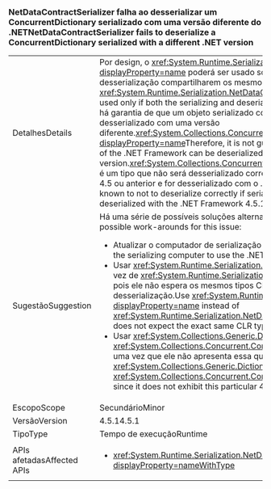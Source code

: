 ### <a name="netdatacontractserializer-fails-to-deserialize-a-concurrentdictionary-serialized-with-a-different-net-version"></a><span data-ttu-id="4b4f2-101">NetDataContractSerializer falha ao desserializar um ConcurrentDictionary serializado com uma versão diferente do .NET</span><span class="sxs-lookup"><span data-stu-id="4b4f2-101">NetDataContractSerializer fails to deserialize a ConcurrentDictionary serialized with a different .NET version</span></span>

|   |   |
|---|---|
|<span data-ttu-id="4b4f2-102">Detalhes</span><span class="sxs-lookup"><span data-stu-id="4b4f2-102">Details</span></span>|<span data-ttu-id="4b4f2-103">Por design, o <xref:System.Runtime.Serialization.NetDataContractSerializer?displayProperty=name> poderá ser usado somente se as extremidades de serialização e desserialização compartilharem os mesmos tipos CLR.</span><span class="sxs-lookup"><span data-stu-id="4b4f2-103">By design, the <xref:System.Runtime.Serialization.NetDataContractSerializer?displayProperty=name> can be used only if both the serializing and deserializing ends share the same CLR types.</span></span> <span data-ttu-id="4b4f2-104">Portanto, não há garantia de que um objeto serializado com uma versão do .NET Framework poderá ser desserializado com uma versão diferente.<xref:System.Collections.Concurrent.ConcurrentDictionary%602?displayProperty=name></span><span class="sxs-lookup"><span data-stu-id="4b4f2-104">Therefore, it is not guaranteed that an object serialized with one version of the .NET Framework can be deserialized by a different version.<xref:System.Collections.Concurrent.ConcurrentDictionary%602?displayProperty=name></span></span> <span data-ttu-id="4b4f2-105">é um tipo que não será desserializado corretamente se for serializado com o .NET Framework 4.5 ou anterior e for desserializado com o .NET Framework 4.5.1 ou posterior.</span><span class="sxs-lookup"><span data-stu-id="4b4f2-105">is a type that is known to not to deserialize correctly if serialized with the .NET Framework 4.5 or earlier and deserialized with the .NET Framework 4.5.1 or later.</span></span>|
|<span data-ttu-id="4b4f2-106">Sugestão</span><span class="sxs-lookup"><span data-stu-id="4b4f2-106">Suggestion</span></span>|<span data-ttu-id="4b4f2-107">Há uma série de possíveis soluções alternativas para esse problema:</span><span class="sxs-lookup"><span data-stu-id="4b4f2-107">There are a number of possible work-arounds for this issue:</span></span><ul><li><span data-ttu-id="4b4f2-108">Atualizar o computador de serialização para usar o .NET Framework 4.5.1 também.</span><span class="sxs-lookup"><span data-stu-id="4b4f2-108">Upgrade the serializing computer to use the .NET Framework 4.5.1, as well.</span></span></li><li><span data-ttu-id="4b4f2-109">Usar <xref:System.Runtime.Serialization.DataContractSerializer?displayProperty=name> em vez de <xref:System.Runtime.Serialization.NetDataContractSerializer?displayProperty=name>, pois ele não espera os mesmos tipos CLR nas extremidades de serialização e desserialização.</span><span class="sxs-lookup"><span data-stu-id="4b4f2-109">Use <xref:System.Runtime.Serialization.DataContractSerializer?displayProperty=name> instead of <xref:System.Runtime.Serialization.NetDataContractSerializer?displayProperty=name> as this does not expect the exact same CLR types at both serializing and deserializing ends.</span></span></li><li><span data-ttu-id="4b4f2-110">Usar <xref:System.Collections.Generic.Dictionary%602?displayProperty=name> em vez de <xref:System.Collections.Concurrent.ConcurrentDictionary%602?displayProperty=name>, uma vez que ele não apresenta essa quebra específica entre 4.5 e &gt;4.5.1.</span><span class="sxs-lookup"><span data-stu-id="4b4f2-110">Use <xref:System.Collections.Generic.Dictionary%602?displayProperty=name> instead of <xref:System.Collections.Concurrent.ConcurrentDictionary%602?displayProperty=name> since it does not exhibit this particular 4.5-&gt;4.5.1 break.</span></span></li></ul>|
|<span data-ttu-id="4b4f2-111">Escopo</span><span class="sxs-lookup"><span data-stu-id="4b4f2-111">Scope</span></span>|<span data-ttu-id="4b4f2-112">Secundário</span><span class="sxs-lookup"><span data-stu-id="4b4f2-112">Minor</span></span>|
|<span data-ttu-id="4b4f2-113">Versão</span><span class="sxs-lookup"><span data-stu-id="4b4f2-113">Version</span></span>|<span data-ttu-id="4b4f2-114">4.5.1</span><span class="sxs-lookup"><span data-stu-id="4b4f2-114">4.5.1</span></span>|
|<span data-ttu-id="4b4f2-115">Tipo</span><span class="sxs-lookup"><span data-stu-id="4b4f2-115">Type</span></span>|<span data-ttu-id="4b4f2-116">Tempo de execução</span><span class="sxs-lookup"><span data-stu-id="4b4f2-116">Runtime</span></span>|
|<span data-ttu-id="4b4f2-117">APIs afetadas</span><span class="sxs-lookup"><span data-stu-id="4b4f2-117">Affected APIs</span></span>|<ul><li><xref:System.Runtime.Serialization.NetDataContractSerializer.Deserialize(System.IO.Stream)?displayProperty=nameWithType></li></ul>|

